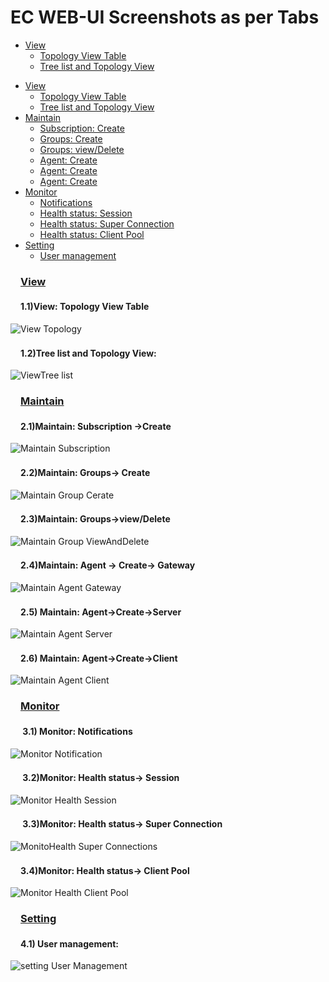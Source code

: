 # EC WEB-UI Screenshots as per Tabs
* [View](#view)
  * [Topology View Table](#tableView)
  *  [Tree list and Topology View](#treeList)




<ul>
 <li><a href="#view">View</a>
  <ul>
   <li><a href="#tableView">Topology View Table</a></li>
   <li><a href="#treeList">Tree list and Topology View</a></li>
  </ul>
 </li>
 <li><a href="#maintain">Maintain</a>
  <ul>
   <li><a href="#subscription">Subscription: Create</a></li>
   <li><a href="#gCreate">Groups: Create</a></li>
   <li><a href="#gViewDelete">Groups: view/Delete</a></li>
   <li><a href="#aGateway">Agent: Create</a></li>
   <li><a href="#aServer">Agent: Create</a></li>
   <li><a href="#aClient">Agent: Create</a></li>
  </ul>
 </li>
 <li><a href="#monitor">Monitor</a>
  <ul>
   <li><a href="#notification">Notifications</a></li>
   <li><a href="#healthStatus">Health status: Session</a></li>
   <li><a href="#healthSuperConnection">Health status: Super Connection </a></li>
   <li><a href="#healthClientPool">Health status: Client Pool</a></li>
  </ul>
 </li>
 <li><a href="#setting">Setting</a>
  <ul>
   <li><a href="#Usermanagement">User management</a></li>
  </ul>
 </li>
</ul>

<h3><a id="view" class="anchor" href="#view" aria-hidden="true"><svg class="octicon octicon-link" viewBox="0 0 16 16" version="1.1" width="16" height="16" aria-hidden="true"></svg>View</a></h3>

<h4><a id="tableView" class="anchor" href="#tableView" aria-hidden="true"><svg class="octicon octicon-link" viewBox="0 0 16 16" version="1.1" width="16" height="16" aria-hidden="true"></svg></a>1.1)View: Topology View Table</h4>

![View Topology](/docs/Ec%20Screenshot/View/ViewTopology.png?raw=true "View Topology")


<h4><a id="treeList" class="anchor" href="#treeList" aria-hidden="true"><svg class="octicon octicon-link" viewBox="0 0 16 16" version="1.1" width="16" height="16" aria-hidden="true"></svg></a>1.2)Tree list and Topology View: </h4>


![ViewTree list](/docs/Ec%20Screenshot/View/ViewTreelist.png?raw=true "ViewTree list")





<h3><a id="maintain" class="anchor" href="#maintain" aria-hidden="true"><svg class="octicon octicon-link" viewBox="0 0 16 16" version="1.1" width="16" height="16" aria-hidden="true"></svg>Maintain</a></h3>

<h4><a id="subscription" class="anchor" href="#subscription" aria-hidden="true"><svg class="octicon octicon-link" viewBox="0 0 16 16" version="1.1" width="16" height="16" aria-hidden="true"></svg></a>2.1)Maintain: Subscription ->Create</h4>



![Maintain Subscription](/docs/Ec%20Screenshot/Maintain/MaintainSubscription.png?raw=true "Maintain Subscription")








<h4><a id="gCreate" class="anchor" href="#gCreate" aria-hidden="true"><svg class="octicon octicon-link" viewBox="0 0 16 16" version="1.1" width="16" height="16" aria-hidden="true"></svg></a>2.2)Maintain: Groups-> Create</h4>



![Maintain Group Cerate](/docs/Ec%20Screenshot/Maintain/MaintainGroupCerate.png?raw=true "Maintain Group Cerate")




<h4><a id="gViewDelete" class="anchor" href="#gViewDelete" aria-hidden="true"><svg class="octicon octicon-link" viewBox="0 0 16 16" version="1.1" width="16" height="16" aria-hidden="true"></svg></a>2.3)Maintain: Groups->view/Delete</h4> 


![Maintain Group ViewAndDelete](/docs/Ec%20Screenshot/Maintain/MaintainroupViewAndDelete.png?raw=true "Maintain Group View And Delete")




<h4><a id="aGateway" class="anchor" href="#gCaGatewayreate" aria-hidden="true"><svg class="octicon octicon-link" viewBox="0 0 16 16" version="1.1" width="16" height="16" aria-hidden="true"></svg></a>2.4)Maintain: Agent -> Create-> Gateway</h4> 



![Maintain Agent Gateway](/docs/Ec%20Screenshot/Maintain/MaintainAgentGateway.png?raw=true "Maintain Agent Gateway")






<h4><a id="aServer" class="anchor" href="#aServer" aria-hidden="true"><svg class="octicon octicon-link" viewBox="0 0 16 16" version="1.1" width="16" height="16" aria-hidden="true"></svg></a>2.5) Maintain: Agent->Create->Server</h4> 

 
![Maintain Agent Server](/docs/Ec%20Screenshot/Maintain/MaintainAgentServer.png?raw=true "Maintain Agent Server")






<h4><a id="aClient" class="anchor" href="#aClient" aria-hidden="true"><svg class="octicon octicon-link" viewBox="0 0 16 16" version="1.1" width="16" height="16" aria-hidden="true"></svg></a>2.6) Maintain: Agent->Create->Client</h4> 


![Maintain Agent Client](/docs/Ec%20Screenshot/Maintain/MaintainAgentClient.png?raw=true "Maintain Agent Client")





<h3><a id="monitor" class="anchor" href="#monitor" aria-hidden="true"><svg class="octicon octicon-link" viewBox="0 0 16 16" version="1.1" width="16" height="16" aria-hidden="true"></svg>Monitor</a></h3>

<h4><a id="notification" class="anchor" href="#notification" aria-hidden="true"><svg class="octicon octicon-link" viewBox="0 0 16 16" version="1.1" width="16" height="16" aria-hidden="true"></svg></a> 3.1)	Monitor: Notifications</h4>


![Monitor Notification](/docs/Ec%20Screenshot/Monitor/MonitorNotification.png?raw=true "Monitor Notification")





<h4><a id="healthStatus" class="anchor" href="#healthStatus" aria-hidden="true"><svg class="octicon octicon-link" viewBox="0 0 16 16" version="1.1" width="16" height="16" aria-hidden="true"></svg></a> 3.2)Monitor: Health status-> Session</h4>


![Monitor Health Session](/docs/Ec%20Screenshot/Monitor/MonitorHealthSession.png?raw=true "Monitor Health Session")






<h4><a id="healthSuperConnection" class="anchor" href="#healthSuperConnection" aria-hidden="true"><svg class="octicon octicon-link" viewBox="0 0 16 16" version="1.1" width="16" height="16" aria-hidden="true"></svg></a> 3.3)Monitor: Health status-> Super Connection</h4>

 
![MonitoHealth Super Connections](/docs/Ec%20Screenshot/Monitor/MonitoHealthSuperConnections.png?raw=true "MonitoHealth Super Connections")







<h4><a id="healthClientPool" class="anchor" href="#healthClientPool" aria-hidden="true"><svg class="octicon octicon-link" viewBox="0 0 16 16" version="1.1" width="16" height="16" aria-hidden="true"></svg></a>3.4)Monitor: Health status-> Client Pool</h4>

 ![Monitor Health Client Pool](/docs/Ec%20Screenshot/Monitor/MonitorHealthClientPool.png?raw=true "Monitor Health Client Pool")





<h3><a id="setting" class="anchor" href="#setting" aria-hidden="true"><svg class="octicon octicon-link" viewBox="0 0 16 16" version="1.1" width="16" height="16" aria-hidden="true"></svg>Setting</a></h3>

<h4><a id="Usermanagement" class="anchor" href="#Usermanagement" aria-hidden="true"><svg class="octicon octicon-link" viewBox="0 0 16 16" version="1.1" width="16" height="16" aria-hidden="true"></svg></a>4.1) User management:</h4>


 ![setting User Management](/docs/Ec%20Screenshot/Settings/settingUserManagement.png?raw=true "setting User Management")





